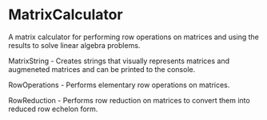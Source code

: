 # MatrixCalculator
A matrix calculator for performing row operations on matrices and using the results to solve linear algebra problems.

MatrixString - Creates strings that visually represents matrices and augmeneted matrices and can be printed to the console.

RowOperations - Performs elementary row operations on matrices.

RowReduction - Performs row reduction on matrices to convert them into reduced row echelon form.
